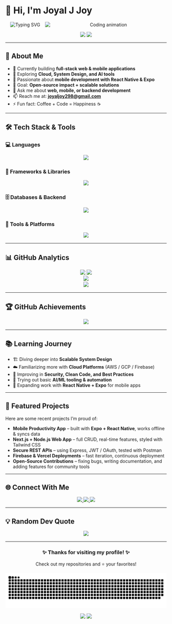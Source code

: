 # 👋 Hi, I'm Joyal J Joy  

<div align="center">
  <!-- Replace this src with your chosen GIF URL -->
 <img align="right" alt="Coding animation" width="380" src="https://i.giphy.com/media/qgQUggAC3Pfv687qPC/giphy.gif">

  <img src="https://readme-typing-svg.herokuapp.com?font=Fira+Code&size=32&duration=2800&pause=2000&color=00F5D4&center=true&vCenter=true&width=940&lines=Software+Developer;Full+Stack+Engineer;Mobile+App+Creator;Always+Learning+%26+Building" alt="Typing SVG" />
</div>

<p align="center">
  <img src="https://komarev.com/ghpvc/?username=JoyalJJoy&color=blueviolet&style=flat-square&label=Profile+Views" />
  <img src="https://img.shields.io/github/followers/JoyalJJoy?style=flat-square&color=blue" />
</p>

---

## 🚀 About Me  

- 🔭 Currently building **full-stack web & mobile applications**  
- 🌱 Exploring **Cloud, System Design, and AI tools**  
- 📱 Passionate about **mobile development with React Native & Expo**  
- 🎯 Goal: **Open-source impact + scalable solutions**  
- 💬 Ask me about **web, mobile, or backend development**  
- 📫 Reach me at: **joyaljoy298@gmail.com**  
- ⚡ Fun fact: Coffee + Code = Happiness ☕  

---

## 🛠️ Tech Stack & Tools  

### 💻 Languages  
<p align="center">
  <img src="https://skillicons.dev/icons?i=html,css,js,ts,python,java,cpp,c" />
</p>

### 🚀 Frameworks & Libraries  
<p align="center">
  <img src="https://skillicons.dev/icons?i=react,nextjs,nodejs,express,tailwind,bootstrap,reactnative,expo" />
</p>

### 🗄️ Databases & Backend  
<p align="center">
  <img src="https://skillicons.dev/icons?i=mysql,mongodb,postgresql,firebase" />
</p>

### 🔧 Tools & Platforms  
<p align="center">
  <img src="https://skillicons.dev/icons?i=git,github,vscode,postman,docker,figma,vercel" />
</p>

---

## 📊 GitHub Analytics  

<div align="center">
  <img height="180em" src="https://github-readme-stats.vercel.app/api?username=JoyalJJoy&show_icons=true&theme=radical&include_all_commits=true&count_private=true&hide_border=true" />
  <img height="180em" src="https://github-readme-stats.vercel.app/api/top-langs/?username=JoyalJJoy&layout=compact&theme=radical&hide_border=true" />
</div>

<div align="center">
  <img src="https://streak-stats.demolab.com?user=JoyalJJoy&theme=radical&hide_border=true" />
</div>

<div align="center">
  <img src="https://github-readme-activity-graph.vercel.app/graph?username=JoyalJJoy&theme=radical&hide_border=true" />
</div>

---

## 🏆 GitHub Achievements  

<div align="center">
  <img src="https://github-profile-trophy.vercel.app/?username=JoyalJJoy&theme=radical&no-frame=true&column=7" />
</div>

---

## 📚 Learning Journey

- 🏗️ Diving deeper into **Scalable System Design**  
- ☁️ Familiarizing more with **Cloud Platforms** (AWS / GCP / Firebase)  
- 🔐 Improving in **Security, Clean Code, and Best Practices**  
- 🤖 Trying out basic **AI/ML tooling & automation**  
- 📱 Expanding work with **React Native + Expo** for mobile apps  

---

## 🚀 Featured Projects

Here are some recent projects I’m proud of:

- **Mobile Productivity App** – built with **Expo + React Native**, works offline & syncs data  
- **Next.js + Node.js Web App** – full CRUD, real-time features, styled with Tailwind CSS  
- **Secure REST APIs** – using Express, JWT / OAuth, tested with Postman  
- **Firebase & Vercel Deployments** – fast iteration, continuous deployment  
- **Open-Source Contributions** – fixing bugs, writing documentation, and adding features for community tools  

---

## 🌐 Connect With Me  

<div align="center">
  <a href="https://www.linkedin.com/in/joyal-j-joy-410284286">
    <img src="https://img.shields.io/badge/LinkedIn-0077B5?style=for-the-badge&logo=linkedin&logoColor=white" />
  </a>
  <a href="mailto:joyaljoy298@gmail.com">
    <img src="https://img.shields.io/badge/Gmail-D14836?style=for-the-badge&logo=gmail&logoColor=white" />
  </a>
  <a href="https://github.com/JoyalJJoy">
    <img src="https://img.shields.io/badge/GitHub-000?style=for-the-badge&logo=github&logoColor=white" />
  </a>
</div>

---

## 💡 Random Dev Quote  

<div align="center">
  <img src="https://quotes-github-readme.vercel.app/api?type=horizontal&theme=radical" />
</div>

---

<div align="center">
  <h3>✨ Thanks for visiting my profile! ✨</h3>
  <p>Check out my repositories and ⭐ your favorites!</p>
  
  <img src="https://raw.githubusercontent.com/platane/snk/output/github-contribution-grid-snake.svg" />
  
  <p>
    <img src="https://forthebadge.com/images/badges/built-with-love.svg" />
    <img src="https://forthebadge.com/images/badges/powered-by-coffee.svg" />
  </p>
</div>
